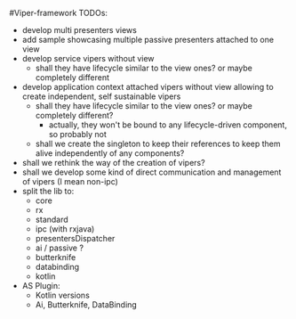 #Viper-framework TODOs:
 - develop multi presenters views
 - add sample showcasing multiple passive presenters attached to one view
 - develop service vipers without view
    - shall they have lifecycle similar to the view ones? or maybe completely different
 - develop application context attached vipers without view allowing to create independent, self sustainable vipers
    - shall they have lifecycle similar to the view ones? or maybe completely different?
        - actually, they won't be bound to any lifecycle-driven component, so probably not
    - shall we create the singleton to keep their references to keep them alive independently of any components?
 - shall we rethink the way of the creation of vipers?
 - shall we develop some kind of direct communication and management of vipers (I mean non-ipc)
 - split the lib to:
    - core
    - rx
    - standard
    - ipc (with rxjava)
    - presentersDispatcher
    - ai / passive ?
    - butterknife
    - databinding
    - kotlin
 -  AS Plugin:
    - Kotlin versions
    - Ai, Butterknife, DataBinding